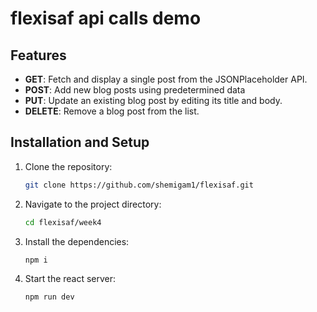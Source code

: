 # flexisaf api calls demo

## Features

- **GET**: Fetch and display a single post from the JSONPlaceholder API.
- **POST**: Add new blog posts using predetermined data
- **PUT**: Update an existing blog post by editing its title and body.
- **DELETE**: Remove a blog post from the list.

## Installation and Setup

1. Clone the repository:
   ```bash
   git clone https://github.com/shemigam1/flexisaf.git
   ```
2. Navigate to the project directory:
   ```bash
   cd flexisaf/week4
   ```
3. Install the dependencies:
   ```bash
   npm i
   ```
4. Start the react server:
   ```bash
   npm run dev
   ```
